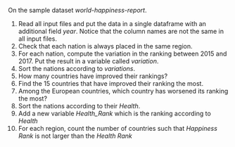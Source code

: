 On the sample dataset *world-happiness-report*.

1.  Read all input files and put the data in a single dataframe with an additional field
    *year*. Notice that the column names are not the same in all input files.
1.  Check that each nation is always placed in the same region.
1.  For each nation, compute the variation in the ranking between 2015 and 2017. Put the
    result in a variable called *variation*.
1.  Sort the nations according to *variations*. 
1.  How many countries have improved their rankings?
1.  Find the 15 countries that have improved their ranking the most.
1.  Among the European countries, which country has worsened its ranking the most?
1.  Sort the nations according to their *Health*.
1.  Add a new variable *Health_Rank* which is the ranking according to *Health*
1.  For each region, count the number of countries such that *Happiness Rank* is not
    larger than the *Health Rank*
    

